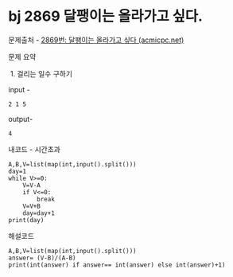 # bj 2869 달팽이는 올라가고 싶다.

문제출처 - [2869번: 달팽이는 올라가고 싶다 (acmicpc.net)](https://www.acmicpc.net/problem/2869)

문제 요약 

​	1. 걸리는 일수 구하기

input - 

```
2 1 5

```

output-

```
4
```

내코드 - 시간초과 

```
A,B,V=list(map(int,input().split()))
day=1
while V>=0:
    V=V-A
    if V<=0:
        break
    V=V+B
    day=day+1
print(day)
```



해설코드 

```
A,B,V=list(map(int,input().split()))
answer= (V-B)/(A-B)
print(int(answer) if answer== int(answer) else int(answer)+1)
```

